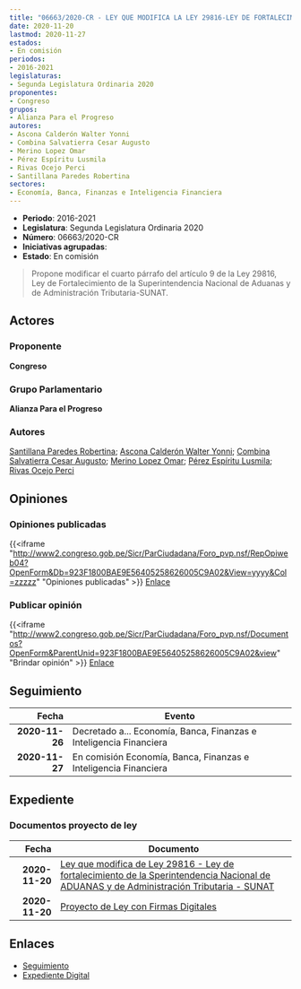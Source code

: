 ```yaml
---
title: "06663/2020-CR - LEY QUE MODIFICA LA LEY 29816-LEY DE FORTALECIMIENTO DE LA SUPERINTENDENCIA NACIONAL DE ADUANAS Y DE ADMINISTRACIÓN TRIBUTARIA-SUNAT"
date: 2020-11-20
lastmod: 2020-11-27
estados:
- En comisión
periodos:
- 2016-2021
legislaturas:
- Segunda Legislatura Ordinaria 2020
proponentes:
- Congreso
grupos:
- Alianza Para el Progreso
autores:
- Ascona Calderón Walter Yonni
- Combina Salvatierra Cesar Augusto
- Merino Lopez Omar
- Pérez Espíritu Lusmila
- Rivas Ocejo Perci
- Santillana Paredes Robertina
sectores:
- Economía, Banca, Finanzas e Inteligencia Financiera
---
```

- **Periodo**: 2016-2021
- **Legislatura**: Segunda Legislatura Ordinaria 2020
- **Número**: 06663/2020-CR
- **Iniciativas agrupadas**: 
- **Estado**: En comisión

> Propone modificar el cuarto párrafo del artículo 9 de la Ley 29816, Ley de Fortalecimiento de la Superintendencia Nacional de Aduanas y de Administración Tributaria-SUNAT.


## Actores

### Proponente

**Congreso**

### Grupo Parlamentario

**Alianza Para el Progreso**

### Autores

[Santillana Paredes Robertina](mailto:mailto:rsantillana@congreso.gob.pe); [Ascona Calderón Walter Yonni](mailto:mailto:wascona@congreso.gob.pe); [Combina Salvatierra Cesar Augusto](mailto:mailto:ccombina@congreso.gob.pe); [Merino Lopez Omar](mailto:mailto:omerino@congreso.gob.pe); [Pérez Espíritu Lusmila](mailto:mailto:lperez@congreso.gob.pe); [Rivas Ocejo Perci](mailto:mailto:privas@congreso.gob.pe)

## Opiniones

### Opiniones publicadas

{{<iframe "http://www2.congreso.gob.pe/Sicr/ParCiudadana/Foro_pvp.nsf/RepOpiweb04?OpenForm&Db=923F1800BAE9E56405258626005C9A02&View=yyyy&Col=zzzzz" "Opiniones publicadas" >}}
[Enlace](http://www2.congreso.gob.pe/Sicr/ParCiudadana/Foro_pvp.nsf/RepOpiweb04?OpenForm&Db=923F1800BAE9E56405258626005C9A02&View=yyyy&Col=zzzzz)

### Publicar opinión

{{<iframe "http://www2.congreso.gob.pe/Sicr/ParCiudadana/Foro_pvp.nsf/Documentos?OpenForm&ParentUnid=923F1800BAE9E56405258626005C9A02&view" "Brindar opinión" >}}
[Enlace](http://www2.congreso.gob.pe/Sicr/ParCiudadana/Foro_pvp.nsf/Documentos?OpenForm&ParentUnid=923F1800BAE9E56405258626005C9A02&view)


## Seguimiento

| Fecha | Evento |
|------:|--------|
| **2020-11-26** | Decretado a... Economía, Banca, Finanzas e Inteligencia Financiera |
| **2020-11-27** | En comisión Economía, Banca, Finanzas e Inteligencia Financiera |

## Expediente

### Documentos proyecto de ley

| Fecha | Documento |
|------:|-----------|
| **2020-11-20** | [Ley que modifica de Ley 29816 - Ley de fortalecimiento de la Sperintendencia Nacional de ADUANAS y de Administración Tributaria - SUNAT](https://leyes.congreso.gob.pe/Documentos/2016_2021/Proyectos_de_Ley_y_de_Resoluciones_Legislativas/PL0666320201120.pdf) |
| **2020-11-20** | [Proyecto de Ley con Firmas Digitales](https://leyes.congreso.gob.pe/Documentos/2016_2021/Proyectos_de_Ley_y_de_Resoluciones_Legislativas/Proyectos_Firmas_digitales/PL06663.pdf) |

## Enlaces

- [Seguimiento](http://www2.congreso.gob.pe/Sicr/TraDocEstProc/CLProLey2016.nsf/f7fff46988ca05b1052578e100829cc7/22dd4aee1d84403005258626007227b9?OpenDocument)
- [Expediente Digital](http://www2.congreso.gob.pe/Sicr/TraDocEstProc/Expvirt_2011.nsf/visbusqptramdoc1621/06663?opendocument)

